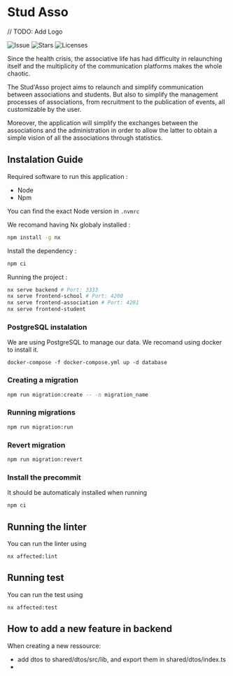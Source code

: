 # Stud Asso

// TODO: Add Logo

![Issue](https://img.shields.io/github/issues/MTI-2023-TALA/StudAsso)
![Stars](https://img.shields.io/github/stars/MTI-2023-TALA/StudAsso)
![Licenses](https://img.shields.io/github/license/MTI-2023-TALA/StudAsso)

Since the health crisis, the associative life has had difficulty in relaunching itself and the multiplicity of the communication platforms makes the whole chaotic.

The Stud'Asso project aims to relaunch and simplify communication between associations and students. But also to simplify the management processes of associations, from recruitment to the publication of events, all customizable by the user.

Moreover, the application will simplify the exchanges between the associations and the administration in order to allow the latter to obtain a simple vision of all the associations through statistics.

## Instalation Guide

Required software to run this application :

- Node
- Npm

You can find the exact Node version in `.nvmrc`

We recomand having Nx globaly installed :

```bash
npm install -g nx
```

Install the dependency :

```bash
npm ci
```

Running the project :

```bash
nx serve backend # Port: 3333
nx serve frontend-school # Port: 4200
nx serve frontend-association # Port: 4201
nx serve frontend-student
```

### PostgreSQL instalation

We are using PostgreSQL to manage our data.
We recomand using docker to install it.

```
docker-compose -f docker-compose.yml up -d database
```

### Creating a migration

```bash
npm run migration:create -- -n migration_name
```

### Running migrations

```bash
npm run migration:run
```

### Revert migration

```bash
npm run migration:revert
```

### Install the precommit

It should be automaticaly installed when running

```
npm ci
```

## Running the linter

You can run the linter using

```
nx affected:lint
```

## Running test

You can run the test using

```
nx affected:test
```

## How to add a new feature in backend

When creating a new ressource:

- add dtos to shared/dtos/src/lib, and export them in shared/dtos/index.ts
- 

